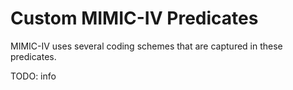 # Custom MIMIC-IV Predicates

MIMIC-IV uses several coding schemes that are captured in these predicates.

TODO: info
